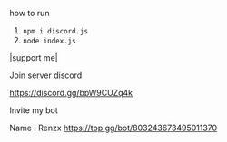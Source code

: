 how to run

1. `npm i discord.js`
2. `node index.js`

|support me|

Join server discord 

https://discord.gg/bpW9CUZq4k

Invite my bot

Name : Renzx
https://top.gg/bot/803243673495011370
